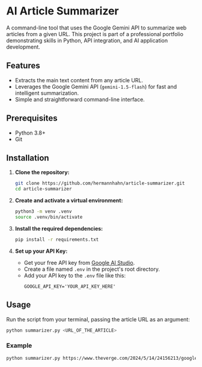 # AI Article Summarizer

A command-line tool that uses the Google Gemini API to summarize web articles from a given URL. This project is part of a professional portfolio demonstrating skills in Python, API integration, and AI application development.

## Features

- Extracts the main text content from any article URL.
- Leverages the Google Gemini API (`gemini-1.5-flash`) for fast and intelligent summarization.
- Simple and straightforward command-line interface.

## Prerequisites

- Python 3.8+
- Git

## Installation

1.  **Clone the repository:**
    ```bash
    git clone https://github.com/hermannhahn/article-summarizer.git
    cd article-summarizer
    ```

2.  **Create and activate a virtual environment:**
    ```bash
    python3 -m venv .venv
    source .venv/bin/activate
    ```

3.  **Install the required dependencies:**
    ```bash
    pip install -r requirements.txt
    ```

4.  **Set up your API Key:**
    - Get your free API key from [Google AI Studio](https://aistudio.google.com/app/apikey).
    - Create a file named `.env` in the project's root directory.
    - Add your API key to the `.env` file like this:
      ```
      GOOGLE_API_KEY='YOUR_API_KEY_HERE'
      ```

## Usage

Run the script from your terminal, passing the article URL as an argument:

```bash
python summarizer.py <URL_OF_THE_ARTICLE>
```

### Example

```bash
python summarizer.py https://www.theverge.com/2024/5/14/24156213/google-io-2024-ai-gemini-android-search-summary
```